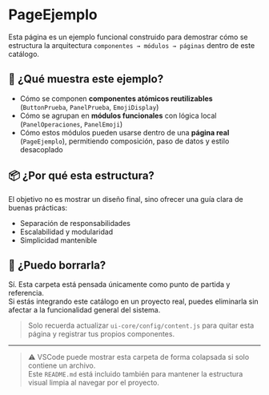 # PageEjemplo

Esta página es un ejemplo funcional construido para demostrar cómo se estructura la arquitectura `componentes → módulos → páginas` dentro de este catálogo.

## 🧱 ¿Qué muestra este ejemplo?

- Cómo se componen **componentes atómicos reutilizables** (`ButtonPrueba`, `PanelPrueba`, `EmojiDisplay`)
- Cómo se agrupan en **módulos funcionales** con lógica local (`PanelOperaciones`, `PanelEmoji`)
- Cómo estos módulos pueden usarse dentro de una **página real** (`PageEjemplo`), permitiendo composición, paso de datos y estilo desacoplado

## 📦 ¿Por qué esta estructura?

El objetivo no es mostrar un diseño final, sino ofrecer una guía clara de buenas prácticas:

- Separación de responsabilidades
- Escalabilidad y modularidad
- Simplicidad mantenible

## 🧹 ¿Puedo borrarla?

Sí. Esta carpeta está pensada únicamente como punto de partida y referencia.  
Si estás integrando este catálogo en un proyecto real, puedes eliminarla sin afectar a la funcionalidad general del sistema.

> Solo recuerda actualizar `ui-core/config/content.js` para quitar esta página y registrar tus propios componentes.

---

> ⚠️ VSCode puede mostrar esta carpeta de forma colapsada si solo contiene un archivo.  
Este `README.md` está incluido también para mantener la estructura visual limpia al navegar por el proyecto.
